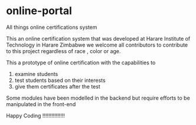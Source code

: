 # online-portal

All things online certifications system

This an online certification system that was developed at Harare Institute of Technology in Harare Zimbabwe we welcome all contributors to contribute to this project regardless of race , color or age.

This a prototype of online certification with the capabilities to 

1. examine students
2. test students based on their interests
3. give them certificates after the test 


Some modules have been modelled in the backend but require efforts to be manipulated in the front-end 

Happy Coding !!!!!!!!!!!!!!!

